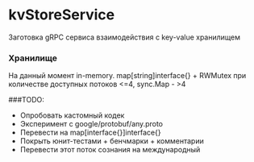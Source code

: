 # kvStoreService

Заготовка gRPC сервиса взаимодействия с key-value хранилищем

### Хранилище
На данный момент in-memory.
map[string]interface{} + RWMutex при количестве доступных потоков <=4,
sync.Map - >4

###TODO:
* Опробовать кастомный кодек
* Эксперимент с google/protobuf/any.proto
* Перевести на map[interface{}]interface{}
* Покрыть юнит-тестами + бенчмарки + комментарии
* Перевести этот поток сознания на международный